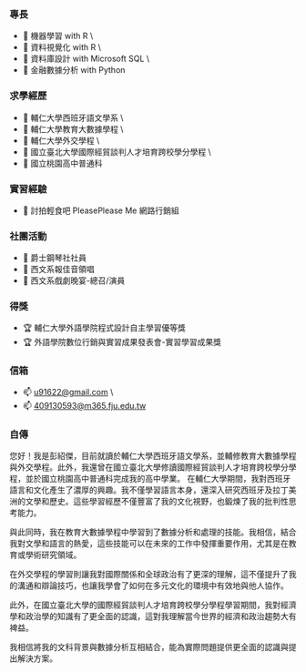 ### 專長

- 🌱 機器學習 with R \
- 🌱 資料視覺化 with R \
- 🌱 資料庫設計 with Microsoft SQL \
- 🌱 金融數據分析 with Python
  
### 求學經歷

- 💬 輔仁大學西班牙語文學系 \
- 💬 輔仁大學教育大數據學程 \
- 💬 輔仁大學外交學程 \
- 💬 國立臺北大學國際經貿談判人才培育跨校學分學程 \
- 💬 國立桃園高中普通科

### 實習經驗

- 💼 討拍輕食吧 PleasePlease Me 網路行銷組

### 社團活動
- 🎈 爵士鋼琴社社員
- 🎈 西文系報佳音領唱
- 🎈 西文系戲劇晚宴-總召/演員

### 得獎

- 🏆 輔仁大學外語學院程式設計自主學習優等獎
- 🏆 外語學院數位行銷與實習成果發表會-實習學習成果獎

### 信箱

- 📫 u91622@gmail.com \
- 📫 409130593@m365.fju.edu.tw


### 自傳

您好！我是彭紹傑，目前就讀於輔仁大學西班牙語文學系，並輔修教育大數據學程與外交學程。此外，我還曾在國立臺北大學修讀國際經貿談判人才培育跨校學分學程，並於國立桃園高中普通科完成我的高中學業。
在輔仁大學期間，我對西班牙語言和文化產生了濃厚的興趣。我不僅學習語言本身，還深入研究西班牙及拉丁美洲的文學和歷史。這些學習經歷不僅豐富了我的文化視野，也鍛煉了我的批判性思考能力。

與此同時，我在教育大數據學程中學習到了數據分析和處理的技能。我相信，結合我對文學和語言的熱愛，這些技能可以在未來的工作中發揮重要作用，尤其是在教育或學術研究領域。

在外交學程的學習則讓我對國際關係和全球政治有了更深的理解，這不僅提升了我的溝通和辯論技巧，也讓我學會了如何在多元文化的環境中有效地與他人協作。

此外，在國立臺北大學的國際經貿談判人才培育跨校學分學程學習期間，我對經濟學和政治學的知識有了更全面的認識，這對我理解當今世界的經濟和政治趨勢大有裨益。

我相信將我的文科背景與數據分析互相結合，能為實際問題提供更全面的認識與提出解決方案。
